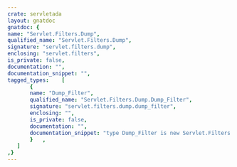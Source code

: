 ```yaml
---
crate: servletada
layout: gnatdoc
gnatdoc: {
name: "Servlet.Filters.Dump",
qualified_name: "Servlet.Filters.Dump",
signature: "servlet.filters.dump",
enclosing: "servlet.filters",
is_private: false,
documentation: "",
documentation_snippet: "",
tagged_types:    [
       {
       name: "Dump_Filter",
       qualified_name: "Servlet.Filters.Dump.Dump_Filter",
       signature: "servlet.filters.dump.dump_filter",
       enclosing: "",
       is_private: false,
       documentation: "",
       documentation_snippet: "type Dump_Filter is new Servlet.Filters.Filter with null record;",
       }   ,
   ]
,}
---
```

